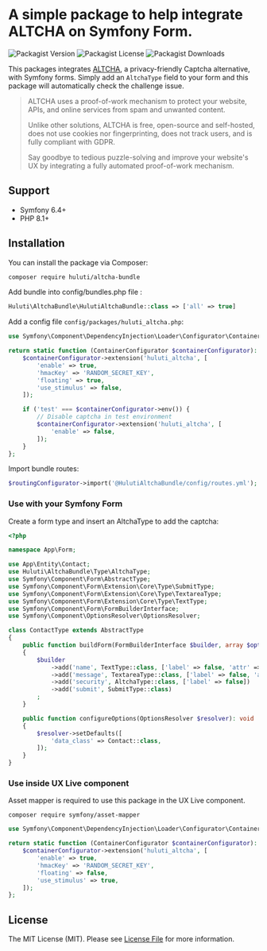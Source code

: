 A simple package to help integrate ALTCHA on Symfony Form.
======================

![Packagist Version](https://img.shields.io/packagist/v/huluti/altcha-bundle)
![Packagist License](https://img.shields.io/packagist/l/huluti/altcha-bundle)
![Packagist Downloads](https://img.shields.io/packagist/dt/huluti/altcha-bundle)

This packages integrates [ALTCHA](https://altcha.org/), a privacy-friendly Captcha alternative, with Symfony forms.
Simply add an `AltchaType` field to your form and this package will automatically check the challenge issue. 

> ALTCHA uses a proof-of-work mechanism to protect your website, APIs, and online services from spam and unwanted content.
> 
>Unlike other solutions, ALTCHA is free, open-source and self-hosted, does not use cookies nor fingerprinting, does not track users, and is fully compliant with GDPR.
>
> Say goodbye to tedious puzzle-solving and improve your website's UX by integrating a fully automated proof-of-work mechanism.

## Support

- Symfony 6.4+
- PHP 8.1+

## Installation

You can install the package via Composer:

```bash
composer require huluti/altcha-bundle
```

Add bundle into config/bundles.php file :

```php
Huluti\AltchaBundle\HulutiAltchaBundle::class => ['all' => true]
```

Add a config file `config/packages/huluti_altcha.php`: 

```php
use Symfony\Component\DependencyInjection\Loader\Configurator\ContainerConfigurator;

return static function (ContainerConfigurator $containerConfigurator): void {
    $containerConfigurator->extension('huluti_altcha', [
        'enable' => true,
        'hmacKey' => 'RANDOM_SECRET_KEY',
        'floating' => true,
        'use_stimulus' => false,
    ]);

    if ('test' === $containerConfigurator->env()) {
        // Disable captcha in test environment
        $containerConfigurator->extension('huluti_altcha', [
            'enable' => false,
        ]);
    }
};
```

Import bundle routes:

```php
$routingConfigurator->import('@HulutiAltchaBundle/config/routes.yml');
```

### Use with your Symfony Form

Create a form type and insert an AltchaType to add the captcha: 

```php
<?php

namespace App\Form;

use App\Entity\Contact;
use Huluti\AltchaBundle\Type\AltchaType;
use Symfony\Component\Form\AbstractType;
use Symfony\Component\Form\Extension\Core\Type\SubmitType;
use Symfony\Component\Form\Extension\Core\Type\TextareaType;
use Symfony\Component\Form\Extension\Core\Type\TextType;
use Symfony\Component\Form\FormBuilderInterface;
use Symfony\Component\OptionsResolver\OptionsResolver;

class ContactType extends AbstractType
{
    public function buildForm(FormBuilderInterface $builder, array $options): void
    {
        $builder
            ->add('name', TextType::class, ['label' => false, 'attr' => ['placeholder' => 'name']])
            ->add('message', TextareaType::class, ['label' => false, 'attr' => ['placeholder' => 'message']])
            ->add('security', AltchaType::class, ['label' => false])
            ->add('submit', SubmitType::class)
        ;
    }

    public function configureOptions(OptionsResolver $resolver): void
    {
        $resolver->setDefaults([
            'data_class' => Contact::class,
        ]);
    }
}
```

### Use inside UX Live component

Asset mapper is required to use this package in the UX Live component.

```composer require symfony/asset-mapper```

```php
use Symfony\Component\DependencyInjection\Loader\Configurator\ContainerConfigurator;

return static function (ContainerConfigurator $containerConfigurator): void {
    $containerConfigurator->extension('huluti_altcha', [
        'enable' => true,
        'hmacKey' => 'RANDOM_SECRET_KEY',
        'floating' => false,
        'use_stimulus' => true,
    ]);
};
```

## License

The MIT License (MIT). Please see [License File](LICENSE) for more information.